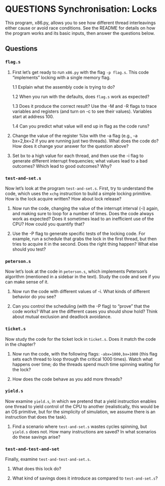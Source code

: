 # QUESTIONS Synchronisation: Locks

This program, x86.py, allows you to see how different thread interleavings either cause or avoid race conditions. See the README for details on how the program works and its basic inputs, then answer the questions below.

## Questions

### `flag.s`

1. First let’s get ready to run `x86.py` with the flag `-p flag.s`. This code “implements” locking with a single memory flag.

    1.1 Explain what the assembly code is trying to do?

    1.2 When you run with the defaults, does `flag.s` work as expected?

    1.3 Does it produce the correct result? Use the -M and -R flags to trace variables and registers (and turn on -c to see their values). Variables start at address 100.

    1.4 Can you predict what value will end up in flag as the code runs?

2. Change the value of the register %bx with the -a flag (e.g., -a bx=2,bx=2 if you are running just two threads). What does the code do? How does it change your answer for the question above?

3. Set bx to a high value for each thread, and then use the -i flag to generate different interrupt frequencies; what values lead to a bad outcomes? Which lead to good outcomes? Why?

### `test-and-set.s`

Now let’s look at the program `test-and-set.s`. First, try to understand the code, which uses the `xchg` instruction to build a simple locking primitive. How is the lock acquire written? How about lock release?

1. Now run the code, changing the value of the interrupt interval (-i) again, and making sure to loop for a number of times. Does the code always work as expected? Does it sometimes lead to an inefficient use of the CPU? How could you quantify that?

2. Use the -P flag to generate specific tests of the locking code. For example, run a schedule that grabs the lock in the first thread, but then tries to acquire it in the second. Does the right thing happen? What else should you test?

### `peterson.s`

Now let’s look at the code in `peterson.s`, which implements Peterson’s algorithm (mentioned in a sidebar in the text). Study the code and see if you can make sense of it.

1. Now run the code with different values of -i. What kinds of different behavior do you see?

2. Can you control the scheduling (with the -P flag) to “prove” that the code works? What are the different cases you should show hold? Think about mutual exclusion and deadlock avoidance.

### `ticket.s`

Now study the code for the ticket lock in `ticket.s`. Does it match the code in the chapter?

1. Now run the code, with the following flags: `-abx=1000,bx=1000` (this flag sets each thread to loop through the critical 1000 times). Watch what happens over time; do the threads spend much time spinning waiting for the lock?

2. How does the code behave as you add more threads?

### `yield.s`

Now examine `yield.s`, in which we pretend that a yield instruction enables one thread to yield control of the CPU to another (realistically, this would be an OS primitive, but for the simplicity of simulation, we assume there is an instruction that does the task).

1. Find a scenario where `test-and-set.s` wastes cycles spinning, but `yield.s` does not. How many instructions are saved? In what scenarios do these savings arise?

### `test-and-test-and-set`

Finally, examine `test-and-test-and-set.s`.

1. What does this lock do?

2. What kind of savings does it introduce as compared to `test-and-set.s`?
